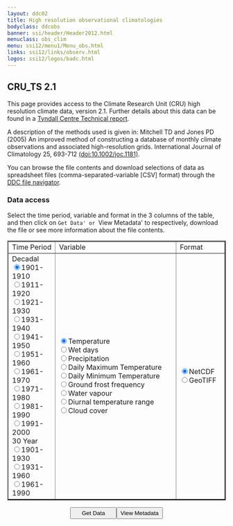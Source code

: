 ```yaml
---
layout: ddc02
title: High resolution observational climatologies
bodyclass: ddcobs
banner: ssi/header/Header2012.html
menuclass: obs_clim
menu: ssi12/menu1/Menu_obs.html
links: ssi12/links/observ.html
logos: ssi12/logos/badc.html
---
```

 
 <h2>CRU_TS 2.1</h2>
 <p/>
 
 This page provides access to the Climate Research Unit (CRU) high resolution climate data, version 2.1.
 Further details about this data can be found in a
 <a href="/docs/tyndall_working_papers_wp55.pdf">Tyndall Centre Technical report</a>.
 <br/>
 
 <p/>A description of the methods used is given in:
 Mitchell TD and Jones PD (2005) An improved method of constructing a database of monthly climate observations and associated high-resolution grids. International Journal of Climatology 25, 693-712
 <a href="http://dx.doi.org/10.1002/joc.1181">(doi:10.1002/joc.1181)</a>.<br/>
 
 <p/>You can browse the file contents and download selections of data as spreadsheet files
 (comma-separated-variable [CSV] format) through the <a href="/cgi-bin/ddc_nav/dataset=cru21">DDC file navigator</a>.<br/>
 
 
 <h3>Data access</h3>
 
 Select the time period, variable and format in the 3 columns of the table, and then click on `Get Data' or
 `View Metadata' to respectively, download the file or see more information about the file contents.
 
 <center>
<form name="cruts21" action="/cgi-bin/downl_form/cruts21" method="get">
<table class="form" border="2">
<tr><td>Time Period</td><td>Variable</td><td>Format</td></tr>
<tr>
<td width="15%">Decadal<br/>
<span onmouseover="jfmov(1,la,'cruts21t');" onmouseout="jfmou(1,la,'cruts21t');" onclick = "jfsw(1,la,13);"><label class="radio" id="cruts21ta" for="yy19011910"><input type="radio" name="cruts21t" id="yy19011910" value="yy19011910" checked="checked"/>1901-1910</label></span><br/>
<span onmouseover="jfmov(2,la,'cruts21t');" onmouseout="jfmou(2,la,'cruts21t');" onclick = "jfsw(2,la,13);"><label class="radio" id="cruts21tb" for="yy19111920"><input type="radio" name="cruts21t" id="yy19111920" value="yy19111920" />1911-1920</label></span><br/>
<span onmouseover="jfmov(3,la,'cruts21t');" onmouseout="jfmou(3,la,'cruts21t');" onclick = "jfsw(3,la,13);"><label class="radio" id="cruts21tc" for="yy19211930"><input type="radio" name="cruts21t" id="yy19211930" value="yy19211930" />1921-1930</label></span><br/>
<span onmouseover="jfmov(4,la,'cruts21t');" onmouseout="jfmou(4,la,'cruts21t');" onclick = "jfsw(4,la,13);"><label class="radio" id="cruts21td" for="yy19311940"><input type="radio" name="cruts21t" id="yy19311940" value="yy19311940" />1931-1940</label></span><br/>
<span onmouseover="jfmov(5,la,'cruts21t');" onmouseout="jfmou(5,la,'cruts21t');" onclick = "jfsw(5,la,13);"><label class="radio" id="cruts21te" for="yy19411950"><input type="radio" name="cruts21t" id="yy19411950" value="yy19411950" />1941-1950</label></span><br/>
<span onmouseover="jfmov(6,la,'cruts21t');" onmouseout="jfmou(6,la,'cruts21t');" onclick = "jfsw(6,la,13);"><label class="radio" id="cruts21tf" for="yy19511960"><input type="radio" name="cruts21t" id="yy19511960" value="yy19511960" />1951-1960</label></span><br/>
<span onmouseover="jfmov(7,la,'cruts21t');" onmouseout="jfmou(7,la,'cruts21t');" onclick = "jfsw(7,la,13);"><label class="radio" id="cruts21tg" for="yy19611970"><input type="radio" name="cruts21t" id="yy19611970" value="yy19611970" />1961-1970</label></span><br/>
<span onmouseover="jfmov(8,la,'cruts21t');" onmouseout="jfmou(8,la,'cruts21t');" onclick = "jfsw(8,la,13);"><label class="radio" id="cruts21th" for="yy19711980"><input type="radio" name="cruts21t" id="yy19711980" value="yy19711980" />1971-1980</label></span><br/>
<span onmouseover="jfmov(9,la,'cruts21t');" onmouseout="jfmou(9,la,'cruts21t');" onclick = "jfsw(9,la,13);"><label class="radio" id="cruts21ti" for="yy19811990"><input type="radio" name="cruts21t" id="yy19811990" value="yy19811990" />1981-1990</label></span><br/>
<span onmouseover="jfmov(10,la,'cruts21t');" onmouseout="jfmou(10,la,'cruts21t');" onclick = "jfsw(10,la,13);"><label class="radio" id="cruts21tj" for="yy19912000"><input type="radio" name="cruts21t" id="yy19912000" value="yy19912000" />1991-2000</label></span><br/>
30 Year<br/>
<span onmouseover="jfmov(11,la,'cruts21t');" onmouseout="jfmou(11,la,'cruts21t');" onclick = "jfsw(11,la,13);"><label class="radio" id="cruts21tk" for="yy19011930"><input type="radio" name="cruts21t" id="yy19011930" value="yy19011930" />1901-1930</label></span><br/>
<span onmouseover="jfmov(12,la,'cruts21t');" onmouseout="jfmou(12,la,'cruts21t');" onclick = "jfsw(12,la,13);"><label class="radio" id="cruts21tl" for="yy19311960"><input type="radio" name="cruts21t" id="yy19311960" value="yy19311960" />1931-1960</label></span><br/>
<span onmouseover="jfmov(13,la,'cruts21t');" onmouseout="jfmou(13,la,'cruts21t');" onclick = "jfsw(13,la,13);"><label class="radio" id="cruts21tm" for="yy19611990"><input type="radio" name="cruts21t" id="yy19611990" value="yy19611990" />1961-1990</label></span><br/>
</td><td width="40%"><span onmouseover="jfmov(1,lb,'cruts21v');" onmouseout="jfmou(1,lb,'cruts21v');" onclick = "jfsw(1,lb,9);"><label class="radio" id="cruts21va" for="tmp"><input type="radio" name="cruts21v" id="tmp" value="tmp" checked="checked"/>Temperature</label></span><br/>
<span onmouseover="jfmov(2,lb,'cruts21v');" onmouseout="jfmou(2,lb,'cruts21v');" onclick = "jfsw(2,lb,9);"><label class="radio" id="cruts21vb" for="wet"><input type="radio" name="cruts21v" id="wet" value="wet" />Wet days</label></span><br/>
<span onmouseover="jfmov(3,lb,'cruts21v');" onmouseout="jfmou(3,lb,'cruts21v');" onclick = "jfsw(3,lb,9);"><label class="radio" id="cruts21vc" for="pre"><input type="radio" name="cruts21v" id="pre" value="pre" />Precipitation</label></span><br/>
<span onmouseover="jfmov(4,lb,'cruts21v');" onmouseout="jfmou(4,lb,'cruts21v');" onclick = "jfsw(4,lb,9);"><label class="radio" id="cruts21vd" for="tmx"><input type="radio" name="cruts21v" id="tmx" value="tmx" />Daily Maximum Temperature</label></span><br/>
<span onmouseover="jfmov(5,lb,'cruts21v');" onmouseout="jfmou(5,lb,'cruts21v');" onclick = "jfsw(5,lb,9);"><label class="radio" id="cruts21ve" for="tmn"><input type="radio" name="cruts21v" id="tmn" value="tmn" />Daily Minimum Temperature</label></span><br/>
<span onmouseover="jfmov(6,lb,'cruts21v');" onmouseout="jfmou(6,lb,'cruts21v');" onclick = "jfsw(6,lb,9);"><label class="radio" id="cruts21vf" for="frs"><input type="radio" name="cruts21v" id="frs" value="frs" />Ground frost frequency</label></span><br/>
<span onmouseover="jfmov(7,lb,'cruts21v');" onmouseout="jfmou(7,lb,'cruts21v');" onclick = "jfsw(7,lb,9);"><label class="radio" id="cruts21vg" for="vap"><input type="radio" name="cruts21v" id="vap" value="vap" />Water vapour</label></span><br/>
<span onmouseover="jfmov(8,lb,'cruts21v');" onmouseout="jfmou(8,lb,'cruts21v');" onclick = "jfsw(8,lb,9);"><label class="radio" id="cruts21vh" for="dtr"><input type="radio" name="cruts21v" id="dtr" value="dtr" />Diurnal temperature range</label></span><br/>
<span onmouseover="jfmov(9,lb,'cruts21v');" onmouseout="jfmou(9,lb,'cruts21v');" onclick = "jfsw(9,lb,9);"><label class="radio" id="cruts21vi" for="cld"><input type="radio" name="cruts21v" id="cld" value="cld" />Cloud cover</label></span><br/>
</td><td width="16%"><span onmouseover="jfmov(1,lc,'cruts21f');" onmouseout="jfmou(1,lc,'cruts21f');" onclick = "jfsw(1,lc,2);"><label class="radio" id="cruts21fa" for="nc"><input type="radio" name="cruts21f" id="nc" value="nc" checked="checked"/>NetCDF</label></span><br/>
<span onmouseover="jfmov(2,lc,'cruts21f');" onmouseout="jfmou(2,lc,'cruts21f');" onclick = "jfsw(2,lc,2);"><label class="radio" id="cruts21fb" for="zip"><input type="radio" name="cruts21f" id="zip" value="zip" />GeoTIFF</label></span><br/>
</td></tr>
</table>
<input type="submit" name="gd" value="Get Data" style="width:80pt;height:20pt"/><input type="submit" name="vm" value="View Metadata" style="width:80pt;height:20pt"/></form>
<br/>

<form name="refreshForm" action="POST">
<input type="hidden" name="visited" value="" />
</form>
<script type="text/javascript">
if( document.refreshForm.visited.value == "" ) {
jfsw( 1, la, 13);
jfsw( 1, lb, 9);
jfsw( 1, lc, 2);
document.refreshForm.visited.value = "1";
}
else {
mmmreset( la,  'cruts21t');
mmmreset( lb,  'cruts21v');
mmmreset( lc,  'cruts21f');
}
</script>


 </center>
 
